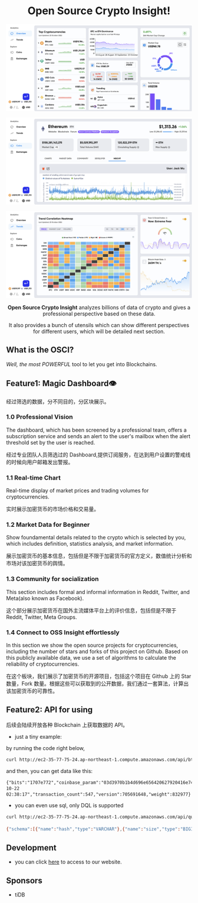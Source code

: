 <h1 align="center">Open Source Crypto Insight!</h1>

![demo](https://raw.githubusercontent.com/lenny-mo/PictureUploadFolder/main/Screen%20Shot%202022-10-23%20at%2011.48.10.png)

![](https://raw.githubusercontent.com/lenny-mo/PictureUploadFolder/main/Screen%20Shot%202022-10-23%20at%2012.05.58.png)

![](https://raw.githubusercontent.com/lenny-mo/PictureUploadFolder/main/Screen%20Shot%202022-10-23%20at%2011.47.20.png)

<p align="center">
<b>Open Source Crypto Insight</b> analyzes billions of data of crypto and gives a professional perspective based on these data. 
</p>

<p align="center">
It also provides a bunch of utensils which can show different perspectives for different users, which will be detailed next section.
</p>

## What is the OSCI?

_Well, the most POWERFUL_ tool to let you get into Blockchains.


## Feature1: Magic Dashboard👁️

经过筛选的数据，分不同目的，分区块展示。

### 1.0 Professional Vision

The dashboard, which has been screened by a professional team, offers a subscription service and sends an alert to the user's mailbox when the alert threshold set by the user is reached.

经过专业团队人员筛选过的 Dashboard,提供订阅服务，在达到用户设置的警戒线的时候向用户邮箱发出警报。

### 1.1 Real-time Chart

Real-time display of market prices and trading volumes for cryptocurrencies.

实时展示加密货币的市场价格和交易量。

### 1.2 Market Data for Beginner

Show foundamental details related to the crypto which is selected by you, which includes definition, statistics analysis, and market information.

展示加密货币的基本信息，包括但是不限于加密货币的官方定义，数值统计分析和市场对该加密货币的舆情。

### 1.3 Community for socialization

This section includes formal and informal information in Reddit, Twitter, and Meta(also known as Facebook).

这个部分展示加密货币在国外主流媒体平台上的评价信息，包括但是不限于 Reddit, Twitter, Meta Groups.

### 1.4 Connect to OSS Insight effortlessly

In this section we show the open source projects for cryptocurrencies, including the number of stars and forks of this project on Github. Based on this publicly available data, we use a set of algorithms to calculate the reliability of cryptocurrencies.

在这个板块，我们展示了加密货币的开源项目，包括这个项目在 Github 上的 Star 数量，Fork 数量。根据这些可以获取到的公开数据，我们通过一套算法，计算出该加密货币的可靠性。

## Feature2: API for using

后续会陆续开放各种 Blockchain 上获取数据的 API。

- just a tiny example:

by running the code right below,

```sh
curl http://ec2-35-77-75-24.ap-northeast-1.compute.amazonaws.com/api/btc/blocks/<block hash>

```

and then, you can get data like this:

```
{"bits":"1707e772","coinbase_param":"03d3970b1b4d696e656420627920416e74506f6f6c383439b201af030b8a11abfabe6d6d314c2d5c03754fcee7344d9c3a7f6945f2a34a1d62b9d2aa3c010adb5757634002000000000000000000ef87bb00000000000000","hash":"00000000000000000006ba2a50ae990822cf8fbd4b22398b914703c0275e6754","merkle_root":"7478debd909563ad3a9c62401b7ba11436338bd779e5d1affce2e756f7fa27ec","nonce":"9269a854","number":759763,"size":305490,"stripped_size":175829,"timestamp":"2022-10-22 02:38:17","transaction_count":547,"version":705691648,"weight":832977}
```

- you can even use sql, only DQL is supported
```sh
curl http://ec2-35-77-75-24.ap-northeast-1.compute.amazonaws.com/api/query -X POST -H 'Content-Type:application/json' -d '{"sql":"select * from bitcoin_block limit 2;"}'

{"schema":[{"name":"hash","type":"VARCHAR"},{"name":"size","type":"BIGINT"},{"name":"stripped_size","type":"BIGINT"},{"name":"weight","type":"BIGINT"},{"name":"number","type":"BIGINT"},{"name":"version","type":"BIGINT"},{"name":"merkle_root","type":"VARCHAR"},{"name":"timestamp","type":"TIMESTAMP"},{"name":"nonce","type":"VARCHAR"},{"name":"bits","type":"VARCHAR"},{"name":"coinbase_param","type":"TEXT"},{"name":"transaction_count","type":"BIGINT"}],"rows":[["00000000000000000006ba2a50ae990822cf8fbd4b22398b914703c0275e6754",305490,175829,832977,759763,705691648,"7478debd909563ad3a9c62401b7ba11436338bd779e5d1affce2e756f7fa27ec","2022-10-22 02:38:17","9269a854","1707e772","03d3970b1b4d696e656420627920416e74506f6f6c383439b201af030b8a11abfabe6d6d314c2d5c03754fcee7344d9c3a7f6945f2a34a1d62b9d2aa3c010adb5757634002000000000000000000ef87bb00000000000000",547],["000000000000000000056822fe5070ca1ccb1e2493beb81ffef4e11243eae118",444317,233527,1144898,759764,536911872,"32c1bf803891dd9fc8fc4253a3525e3e28cafacc04fe1f414a7a5d5a449f09cf","2022-10-22 02:43:50","46dc69c6","1707e772","03d4970b04e65853632f466f756e6472792055534120506f6f6c202364726f70676f6c642f0a7e423700000abd72a92900",676]]}
```

## Development

- you can click [here](http://ec2-35-77-75-24.ap-northeast-1.compute.amazonaws.com/coins/ethereum) to access to our website.

## Sponsors

- tiDB

